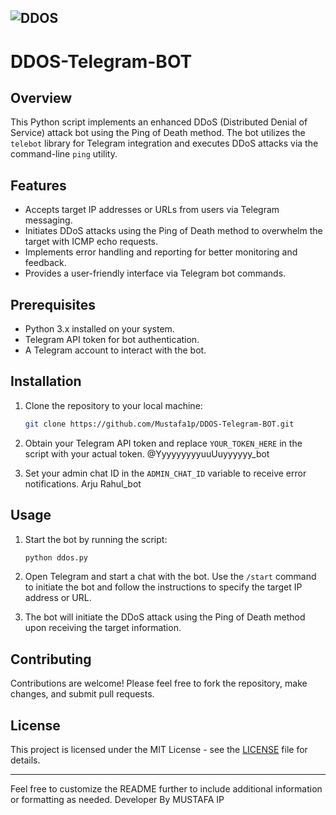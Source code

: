 ![DDOS](https://www.cloudflare.com/img/learning/ddos/what-is-a-ddos-botnet/ddos-botnet-attack-cropped.png)
---

# DDOS-Telegram-BOT

## Overview

This Python script implements an enhanced DDoS (Distributed Denial of Service) attack bot using the Ping of Death method. The bot utilizes the `telebot` library for Telegram integration and executes DDoS attacks via the command-line `ping` utility.

## Features

- Accepts target IP addresses or URLs from users via Telegram messaging.
- Initiates DDoS attacks using the Ping of Death method to overwhelm the target with ICMP echo requests.
- Implements error handling and reporting for better monitoring and feedback.
- Provides a user-friendly interface via Telegram bot commands.

## Prerequisites

- Python 3.x installed on your system.
- Telegram API token for bot authentication.
- A Telegram account to interact with the bot.

## Installation

1. Clone the repository to your local machine:

    ```bash
    git clone https://github.com/Mustafa1p/DDOS-Telegram-BOT.git
    ```

2. Obtain your Telegram API token and replace `YOUR_TOKEN_HERE` in the script with your actual token.
@YyyyyyyyyuuUuyyyyyy_bot
3. Set your admin chat ID in the `ADMIN_CHAT_ID` variable to receive error notifications.
Arju Rahul_bot
## Usage

1. Start the bot by running the script:

    ```bash
    python ddos.py
    ```

2. Open Telegram and start a chat with the bot. Use the `/start` command to initiate the bot and follow the instructions to specify the target IP address or URL.

3. The bot will initiate the DDoS attack using the Ping of Death method upon receiving the target information.

## Contributing

Contributions are welcome! Please feel free to fork the repository, make changes, and submit pull requests.

## License

This project is licensed under the MIT License - see the [LICENSE](LICENSE) file for details.

---

Feel free to customize the README further to include additional information or formatting as needed.
Developer By MUSTAFA IP 
